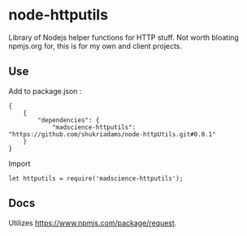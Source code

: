 # node-httputils

Library of Nodejs helper functions for HTTP stuff. Not worth bloating npmjs.org for, this is for my own and client projects.

## Use

Add to package.json :

    {
        {
            "dependencies": {
                "madscience-httputils": "https://github.com/shukriadams/node-httpUtils.git#0.0.1"
        }
    }

Import

    let httputils = require('madscience-httputils');

## Docs

Utilizes https://www.npmjs.com/package/request.

